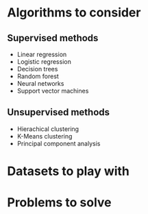 # Algorithms to consider

## Supervised methods

* Linear regression
* Logistic regression
* Decision trees
* Random forest
* Neural networks
* Support vector machines

## Unsupervised methods

* Hierachical clustering
* K-Means clustering
* Principal component analysis


# Datasets to play with

# Problems to solve
